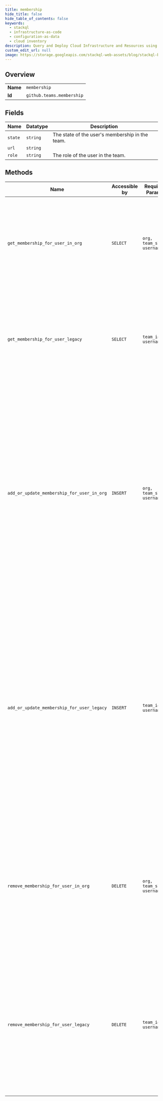 ```yaml
---
title: membership
hide_title: false
hide_table_of_contents: false
keywords:
  - stackql
  - infrastructure-as-code
  - configuration-as-data
  - cloud inventory
description: Query and Deploy Cloud Infrastructure and Resources using SQL
custom_edit_url: null
image: https://storage.googleapis.com/stackql-web-assets/blog/stackql-blog-post-featured-image.png
---
```

  
    

## Overview
<table><tbody>
<tr><td><b>Name</b></td><td><code>membership</code></td></tr>
<tr><td><b>Id</b></td><td><code>github.teams.membership</code></td></tr>
</tbody></table>

## Fields
| Name | Datatype | Description |
| ---- | -------- | ----------- |
| `state` | `string` | The state of the user's membership in the team. |
| `url` | `string` |  |
| `role` | `string` | The role of the user in the team. |
## Methods
| Name | Accessible by | Required Params | Description |
| ---- | ------------- | --------------- | ----------- |
| `get_membership_for_user_in_org` | `SELECT` | `org, team_slug, username` | Team members will include the members of child teams.<br /><br />To get a user's membership with a team, the team must be visible to the authenticated user.<br /><br />**Note:** You can also specify a team by `org_id` and `team_id` using the route `GET /organizations/{org_id}/team/{team_id}/memberships/{username}`.<br /><br />**Note:**<br />The response contains the `state` of the membership and the member's `role`.<br /><br />The `role` for organization owners is set to `maintainer`. For more information about `maintainer` roles, see see [Create a team](https://docs.github.com/rest/reference/teams#create-a-team). |
| `get_membership_for_user_legacy` | `SELECT` | `team_id, username` | **Deprecation Notice:** This endpoint route is deprecated and will be removed from the Teams API. We recommend migrating your existing code to use the new [Get team membership for a user](https://docs.github.com/rest/reference/teams#get-team-membership-for-a-user) endpoint.<br /><br />Team members will include the members of child teams.<br /><br />To get a user's membership with a team, the team must be visible to the authenticated user.<br /><br />**Note:**<br />The response contains the `state` of the membership and the member's `role`.<br /><br />The `role` for organization owners is set to `maintainer`. For more information about `maintainer` roles, see [Create a team](https://docs.github.com/rest/reference/teams#create-a-team). |
| `add_or_update_membership_for_user_in_org` | `INSERT` | `org, team_slug, username` | Team synchronization is available for organizations using GitHub Enterprise Cloud. For more information, see [GitHub's products](https://docs.github.com/github/getting-started-with-github/githubs-products) in the GitHub Help documentation.<br /><br />Adds an organization member to a team. An authenticated organization owner or team maintainer can add organization members to a team.<br /><br />**Note:** When you have team synchronization set up for a team with your organization's identity provider (IdP), you will see an error if you attempt to use the API for making changes to the team's membership. If you have access to manage group membership in your IdP, you can manage GitHub team membership through your identity provider, which automatically adds and removes team members in an organization. For more information, see "[Synchronizing teams between your identity provider and GitHub](https://docs.github.com/articles/synchronizing-teams-between-your-identity-provider-and-github/)."<br /><br />An organization owner can add someone who is not part of the team's organization to a team. When an organization owner adds someone to a team who is not an organization member, this endpoint will send an invitation to the person via email. This newly-created membership will be in the "pending" state until the person accepts the invitation, at which point the membership will transition to the "active" state and the user will be added as a member of the team.<br /><br />If the user is already a member of the team, this endpoint will update the role of the team member's role. To update the membership of a team member, the authenticated user must be an organization owner or a team maintainer.<br /><br />**Note:** You can also specify a team by `org_id` and `team_id` using the route `PUT /organizations/{org_id}/team/{team_id}/memberships/{username}`. |
| `add_or_update_membership_for_user_legacy` | `INSERT` | `team_id, username` | **Deprecation Notice:** This endpoint route is deprecated and will be removed from the Teams API. We recommend migrating your existing code to use the new [Add or update team membership for a user](https://docs.github.com/rest/reference/teams#add-or-update-team-membership-for-a-user) endpoint.<br /><br />Team synchronization is available for organizations using GitHub Enterprise Cloud. For more information, see [GitHub's products](https://docs.github.com/github/getting-started-with-github/githubs-products) in the GitHub Help documentation.<br /><br />If the user is already a member of the team's organization, this endpoint will add the user to the team. To add a membership between an organization member and a team, the authenticated user must be an organization owner or a team maintainer.<br /><br />**Note:** When you have team synchronization set up for a team with your organization's identity provider (IdP), you will see an error if you attempt to use the API for making changes to the team's membership. If you have access to manage group membership in your IdP, you can manage GitHub team membership through your identity provider, which automatically adds and removes team members in an organization. For more information, see "[Synchronizing teams between your identity provider and GitHub](https://docs.github.com/articles/synchronizing-teams-between-your-identity-provider-and-github/)."<br /><br />If the user is unaffiliated with the team's organization, this endpoint will send an invitation to the user via email. This newly-created membership will be in the "pending" state until the user accepts the invitation, at which point the membership will transition to the "active" state and the user will be added as a member of the team. To add a membership between an unaffiliated user and a team, the authenticated user must be an organization owner.<br /><br />If the user is already a member of the team, this endpoint will update the role of the team member's role. To update the membership of a team member, the authenticated user must be an organization owner or a team maintainer. |
| `remove_membership_for_user_in_org` | `DELETE` | `org, team_slug, username` | Team synchronization is available for organizations using GitHub Enterprise Cloud. For more information, see [GitHub's products](https://docs.github.com/github/getting-started-with-github/githubs-products) in the GitHub Help documentation.<br /><br />To remove a membership between a user and a team, the authenticated user must have 'admin' permissions to the team or be an owner of the organization that the team is associated with. Removing team membership does not delete the user, it just removes their membership from the team.<br /><br />**Note:** When you have team synchronization set up for a team with your organization's identity provider (IdP), you will see an error if you attempt to use the API for making changes to the team's membership. If you have access to manage group membership in your IdP, you can manage GitHub team membership through your identity provider, which automatically adds and removes team members in an organization. For more information, see "[Synchronizing teams between your identity provider and GitHub](https://docs.github.com/articles/synchronizing-teams-between-your-identity-provider-and-github/)."<br /><br />**Note:** You can also specify a team by `org_id` and `team_id` using the route `DELETE /organizations/{org_id}/team/{team_id}/memberships/{username}`. |
| `remove_membership_for_user_legacy` | `DELETE` | `team_id, username` | **Deprecation Notice:** This endpoint route is deprecated and will be removed from the Teams API. We recommend migrating your existing code to use the new [Remove team membership for a user](https://docs.github.com/rest/reference/teams#remove-team-membership-for-a-user) endpoint.<br /><br />Team synchronization is available for organizations using GitHub Enterprise Cloud. For more information, see [GitHub's products](https://docs.github.com/github/getting-started-with-github/githubs-products) in the GitHub Help documentation.<br /><br />To remove a membership between a user and a team, the authenticated user must have 'admin' permissions to the team or be an owner of the organization that the team is associated with. Removing team membership does not delete the user, it just removes their membership from the team.<br /><br />**Note:** When you have team synchronization set up for a team with your organization's identity provider (IdP), you will see an error if you attempt to use the API for making changes to the team's membership. If you have access to manage group membership in your IdP, you can manage GitHub team membership through your identity provider, which automatically adds and removes team members in an organization. For more information, see "[Synchronizing teams between your identity provider and GitHub](https://docs.github.com/articles/synchronizing-teams-between-your-identity-provider-and-github/)." |
